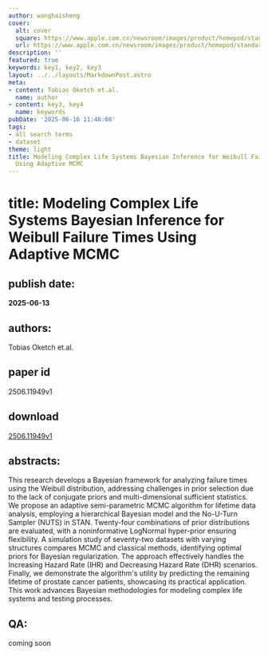 ```yaml
---
author: wanghaisheng
cover:
  alt: cover
  square: https://www.apple.com.cn/newsroom/images/product/homepod/standard/Apple-HomePod-hero-230118_big.jpg.large_2x.jpg
  url: https://www.apple.com.cn/newsroom/images/product/homepod/standard/Apple-HomePod-hero-230118_big.jpg.large_2x.jpg
description: ''
featured: true
keywords: key1, key2, key3
layout: ../../layouts/MarkdownPost.astro
meta:
- content: Tobias Oketch et.al.
  name: author
- content: key3, key4
  name: keywords
pubDate: '2025-06-16 11:46:08'
tags:
- all search terms
- dataset
theme: light
title: Modeling Complex Life Systems Bayesian Inference for Weibull Failure Times
  Using Adaptive MCMC
---
```


# title: Modeling Complex Life Systems Bayesian Inference for Weibull Failure Times Using Adaptive MCMC 
## publish date: 
**2025-06-13** 
## authors: 
  Tobias Oketch et.al. 
## paper id
2506.11949v1
## download
[2506.11949v1](http://arxiv.org/abs/2506.11949v1)
## abstracts:
This research develops a Bayesian framework for analyzing failure times using the Weibull distribution, addressing challenges in prior selection due to the lack of conjugate priors and multi-dimensional sufficient statistics. We propose an adaptive semi-parametric MCMC algorithm for lifetime data analysis, employing a hierarchical Bayesian model and the No-U-Turn Sampler (NUTS) in STAN. Twenty-four combinations of prior distributions are evaluated, with a noninformative LogNormal hyper-prior ensuring flexibility. A simulation study of seventy-two datasets with varying structures compares MCMC and classical methods, identifying optimal priors for Bayesian regularization. The approach effectively handles the Increasing Hazard Rate (IHR) and Decreasing Hazard Rate (DHR) scenarios. Finally, we demonstrate the algorithm's utility by predicting the remaining lifetime of prostate cancer patients, showcasing its practical application. This work advances Bayesian methodologies for modeling complex life systems and testing processes.
## QA:
coming soon
